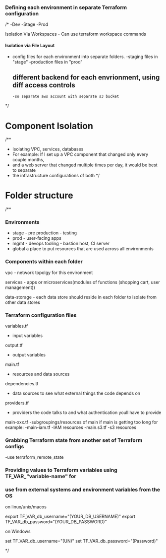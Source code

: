 ### Defining each environment in separate Terraform configuration ###

 /*
  -Dev
  -Stage
  -Prod


  Isolation Via Workspaces
    - Can use terraform workspace commands


#### Isolation via File Layout

- config files for each environment into separate folders.
  -staging files in "stage"
  -production files in "prod"

  ## different backend for each envrionment, using diff access controls
      -so separate aws account with separate s3 bucket
 */

 # Component Isolation

/**

- Isolating VPC, services, databases
- For example: If I set up a VPC component that changed only every couple months,
- and a web server that changed multiple times per day, it would be best to separate
- the infrastructure configurations of both
*/

# Folder structure

/**

### Environments

- stage - pre production - testing
- prod - user-facing apps
- mgmt - devops tooling - bastion host, CI server
- global a place to put resources that are used across all environments


### Components within each folder

vpc - network topolgy for this environment

services - apps or microservices(modules of functions (shopping cart, user management))

data-storage - each data store should reside in each folder to isolate from other data stores


### Terraform configuration files

variables.tf
 - input variables

 output.tf
 - output variables

 main.tf
 - resources and data sources

 dependencies.tf
 - data sources to see what external things the code depends on

 providers.tf
 - providers the code talks to and what authentication youll have to provide

 main-xxx.tf
 -subgroupings/resources of main if main is getting too long for example:
  -main-iam.tf
    -IAM resources
  -main.s3.tf
    -s3 resources


### Grabbing Terraform state from another set of Terraform configs

-use terraform_remote_state


### Providing values to Terraform variables using TF_VAR_"variable-name" for
### use from external systems and environment variables from the OS

on linux/unix/macos

export TF_VAR_db_username="(YOUR_DB_USERNAME)"
export TF_VAR_db_password="(YOUR_DB_PASSWORD)"

on Windows

set TF_VAR_db_username="(UN)"
set TF_VAR_db_password="(Password)"

*/




